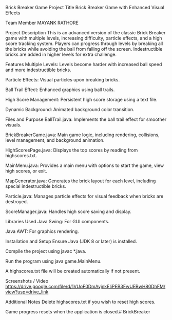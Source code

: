 Brick Breaker Game
Project Title
Brick Breaker Game with Enhanced Visual Effects

Team Member
MAYANK RATHORE

Project Description
This is an advanced version of the classic Brick Breaker game with multiple levels, increasing difficulty, particle effects, and a high score tracking system. Players can progress through levels by breaking all the bricks while avoiding the ball from falling off the screen. Indestructible bricks are added in higher levels for extra challenge.

Features
Multiple Levels: Levels become harder with increased ball speed and more indestructible bricks.

Particle Effects: Visual particles upon breaking bricks.

Ball Trail Effect: Enhanced graphics using ball trails.

High Score Management: Persistent high score storage using a text file.

Dynamic Background: Animated background color transition.

Files and Purpose
BallTrail.java: Implements the ball trail effect for smoother visuals.

BrickBreakerGame.java: Main game logic, including rendering, collisions, level management, and background animation.

HighScoresPage.java: Displays the top scores by reading from highscores.txt.

MainMenu.java: Provides a main menu with options to start the game, view high scores, or exit.

MapGenerator.java: Generates the brick layout for each level, including special indestructible bricks.

Particle.java: Manages particle effects for visual feedback when bricks are destroyed.

ScoreManager.java: Handles high score saving and display.

Libraries Used
Java Swing: For GUI components.

Java AWT: For graphics rendering.

Installation and Setup
Ensure Java (JDK 8 or later) is installed.

Compile the project using javac *.java.

Run the program using java game.MainMenu.

A highscores.txt file will be created automatically if not present.

Screenshots / Video
https://drive.google.com/file/d/1VUoF0DmAvjnkEIiPEB3FwUEBwH80DhFM/view?usp=drive_link

Additional Notes
Delete highscores.txt if you wish to reset high scores.

Game progress resets when the application is closed.# BrickBreaker
